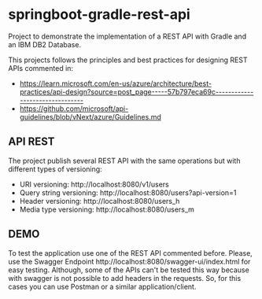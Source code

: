 # springboot-gradle-rest-api
Project to demonstrate the implementation of a REST API with Gradle and an IBM DB2 Database. 

This projects follows the principles and best practices for designing REST APIs commented in:
- https://learn.microsoft.com/en-us/azure/architecture/best-practices/api-design?source=post_page-----57b797eca69c--------------------------------
- https://github.com/microsoft/api-guidelines/blob/vNext/azure/Guidelines.md

## API REST

The project publish several REST API with the same operations but with different types of versioning:
- URI versioning: http://localhost:8080/v1/users
- Query string versioning: http://localhost:8080/users?api-version=1
- Header versioning: http://localhost:8080/users_h
- Media type versioning: http://localhost:8080/users_m

## DEMO

To test the application use one of the REST API commented before. Please, use the Swagger Endpoint http://localhost:8080/swagger-ui/index.html for easy testing. Although, some of the APIs can't be tested this way because with swagger is not possible to add headers in the requests. So, for this cases you can use Postman or a similar application/client.

